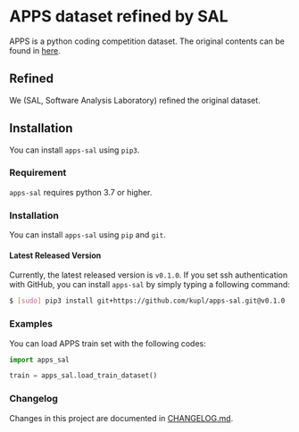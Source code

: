 # APPS dataset refined by SAL
APPS is a python coding competition dataset.
The original contents can be found in [here](https://github.com/hendrycks/apps).

## Refined
We (SAL, Software Analysis Laboratory) refined the original dataset.

## Installation
You can install `apps-sal` using `pip3`.

### Requirement
`apps-sal` requires python 3.7 or higher.

### Installation
You can install `apps-sal` using `pip` and `git`.

#### Latest Released Version
Currently, the latest released version is `v0.1.0`.
If you set ssh authentication with GitHub, you can install `apps-sal` by simply typing a following command:
```bash
$ [sudo] pip3 install git+https://github.com/kupl/apps-sal.git@v0.1.0
```

### Examples
You can load APPS train set with the following codes:
```python
import apps_sal

train = apps_sal.load_train_dataset()
```

### Changelog
Changes in this project are documented in [CHANGELOG.md](CHANGELOG.md).
